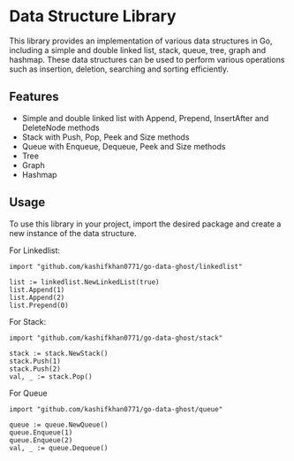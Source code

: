 # Data Structure Library

This library provides an implementation of various data structures in Go, including a simple and double linked list,
stack, queue, tree, graph and hashmap. These data structures can be used to perform various operations such as
insertion, deletion, searching and sorting efficiently.

## Features

- Simple and double linked list with Append, Prepend, InsertAfter and DeleteNode methods
- Stack with Push, Pop, Peek and Size methods
- Queue with Enqueue, Dequeue, Peek and Size methods
- Tree
- Graph
- Hashmap

## Usage

To use this library in your project, import the desired package and create a new instance of the data structure.

For Linkedlist:

````
import "github.com/kashifkhan0771/go-data-ghost/linkedlist"

list := linkedlist.NewLinkedList(true)
list.Append(1)
list.Append(2)
list.Prepend(0)
````

For Stack:
````
import "github.com/kashifkhan0771/go-data-ghost/stack"

stack := stack.NewStack()
stack.Push(1)
stack.Push(2)
val, _ := stack.Pop()
````

For Queue
````
import "github.com/kashifkhan0771/go-data-ghost/queue"

queue := queue.NewQueue()
queue.Enqueue(1)
queue.Enqueue(2)
val, _ := queue.Dequeue()
````
